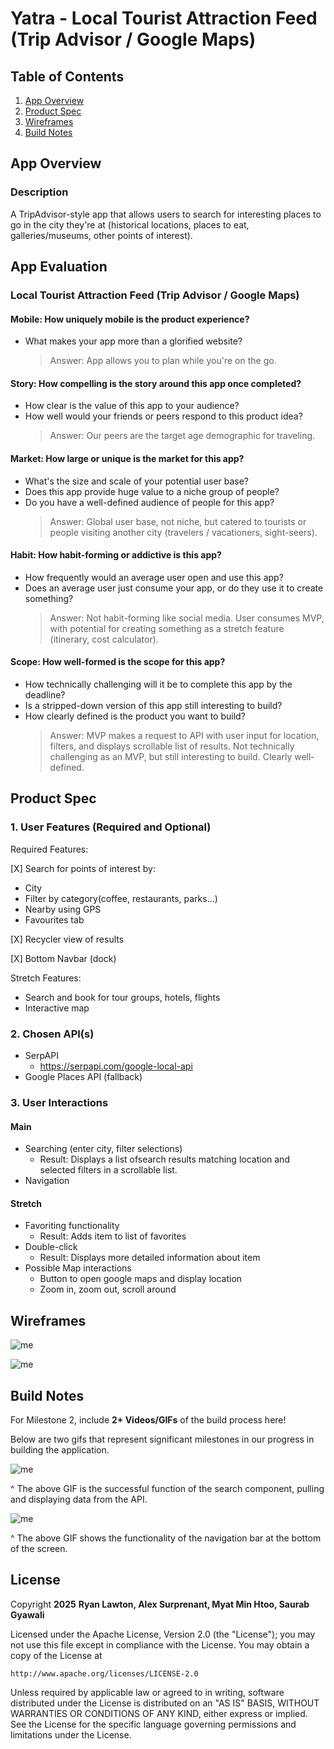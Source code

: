 # Yatra - Local Tourist Attraction Feed (Trip Advisor / Google Maps)

## Table of Contents

1. [App Overview](#App-Overview)
1. [Product Spec](#Product-Spec)
1. [Wireframes](#Wireframes)
1. [Build Notes](#Build-Notes)

## App Overview

### Description

A TripAdvisor-style app that allows users to search for interesting places to go in the city they're at (historical locations, places to eat, galleries/museums, other points of interest).

## App Evaluation

### Local Tourist Attraction Feed (Trip Advisor / Google Maps)

#### Mobile: How uniquely mobile is the product experience?

- What makes your app more than a glorified website?
  > Answer: App allows you to plan while you're on the go.

#### Story: How compelling is the story around this app once completed?

- How clear is the value of this app to your audience?
- How well would your friends or peers respond to this product idea?
  > Answer: Our peers are the target age demographic for traveling.

#### Market: How large or unique is the market for this app?

- What's the size and scale of your potential user base?
- Does this app provide huge value to a niche group of people?
- Do you have a well-defined audience of people for this app?
  > Answer: Global user base, not niche, but catered to tourists or people visiting another city (travelers / vacationers, sight-seers).

#### Habit: How habit-forming or addictive is this app?

- How frequently would an average user open and use this app?
- Does an average user just consume your app, or do they use it to create something?
  > Answer: Not habit-forming like social media. User consumes MVP, with potential for creating something as a stretch feature (itinerary, cost calculator).

#### Scope: How well-formed is the scope for this app?

- How technically challenging will it be to complete this app by the deadline?
- Is a stripped-down version of this app still interesting to build?
- How clearly defined is the product you want to build?
  > Answer: MVP makes a request to API with user input for location, filters, and displays scrollable list of results. Not technically challenging as an MVP, but still interesting to build. Clearly well-defined.

## Product Spec

### 1. User Features (Required and Optional)

Required Features:

[X] Search for points of interest by:

- City
- Filter by category(coffee, restaurants, parks...)
- Nearby using GPS
- Favourites tab

[X] Recycler view of results

[X] Bottom Navbar (dock)

Stretch Features:

- Search and book for tour groups, hotels, flights
- Interactive map

### 2. Chosen API(s)

- SerpAPI
  - https://serpapi.com/google-local-api
- Google Places API (fallback)

### 3. User Interactions

#### Main

- Searching (enter city, filter selections)
  - Result: Displays a list ofsearch results matching location and selected filters in a scrollable list.
- Navigation

#### Stretch

- Favoriting functionality
  - Result: Adds item to list of favorites
- Double-click
  - Result: Displays more detailed information about item
- Possible Map interactions
  - Button to open google maps and display location
  - Zoom in, zoom out, scroll around

## Wireframes

<!-- Add picture of your hand sketched wireframes in this section -->

![me](https://github.com/Code-Path-AND101-group-31/CodePathCapstone/blob/main/images/myat_drawn_wireframe.jpg)

![me](https://github.com/Code-Path-AND101-group-31/CodePathCapstone/blob/main/images/myat_drawn_wireframe2.jpg)

## Build Notes

For Milestone 2, include **2+ Videos/GIFs** of the build process here!

Below are two gifs that represent significant milestones in our progress in building the application.

![me](https://github.com/Code-Path-AND101-group-31/CodePathCapstone/blob/main/images/capstone1.gif)

^ The above GIF is the successful function of the search component, pulling and displaying data from the API.

![me](https://github.com/Code-Path-AND101-group-31/CodePathCapstone/blob/main/images/capstone2.gif)

^ The above GIF shows the functionality of the navigation bar at the bottom of the screen.

## License

Copyright **2025** **Ryan Lawton, Alex Surprenant, Myat Min Htoo, Saurab Gyawali**

Licensed under the Apache License, Version 2.0 (the "License");
you may not use this file except in compliance with the License.
You may obtain a copy of the License at

    http://www.apache.org/licenses/LICENSE-2.0

Unless required by applicable law or agreed to in writing, software
distributed under the License is distributed on an "AS IS" BASIS,
WITHOUT WARRANTIES OR CONDITIONS OF ANY KIND, either express or implied.
See the License for the specific language governing permissions and
limitations under the License.
